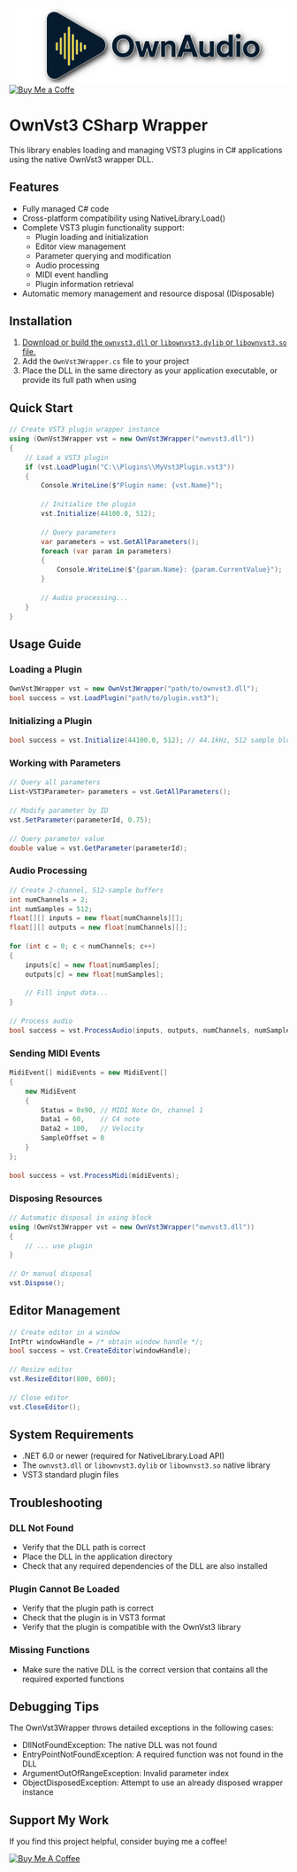 <div align="center">
  <img src="Ownaudiologo.png" alt="Logó" width="600"/>
</div>

<a href="https://www.buymeacoffee.com/ModernMube">
  <img src="https://img.shields.io/badge/Support-Buy%20Me%20A%20Coffe-orange" alt="Buy Me a Coffe">
</a>

# OwnVst3 CSharp Wrapper

This library enables loading and managing VST3 plugins in C# applications using the native OwnVst3 wrapper DLL.

## Features

- Fully managed C# code
- Cross-platform compatibility using NativeLibrary.Load()
- Complete VST3 plugin functionality support:
  - Plugin loading and initialization
  - Editor view management
  - Parameter querying and modification
  - Audio processing
  - MIDI event handling
  - Plugin information retrieval
- Automatic memory management and resource disposal (IDisposable)

## Installation

1. [Download or build the `ownvst3.dll` or `libownvst3.dylib` or `libownvst3.so` file.](https://github.com/ModernMube/OwnVST3/releases)
2. Add the `OwnVst3Wrapper.cs` file to your project
3. Place the DLL in the same directory as your application executable, or provide its full path when using

## Quick Start

```csharp
// Create VST3 plugin wrapper instance
using (OwnVst3Wrapper vst = new OwnVst3Wrapper("ownvst3.dll"))
{
    // Load a VST3 plugin 
    if (vst.LoadPlugin("C:\\Plugins\\MyVst3Plugin.vst3"))
    {
        Console.WriteLine($"Plugin name: {vst.Name}");
        
        // Initialize the plugin
        vst.Initialize(44100.0, 512);
        
        // Query parameters
        var parameters = vst.GetAllParameters();
        foreach (var param in parameters)
        {
            Console.WriteLine($"{param.Name}: {param.CurrentValue}");
        }
        
        // Audio processing...
    }
}
```

## Usage Guide

### Loading a Plugin

```csharp
OwnVst3Wrapper vst = new OwnVst3Wrapper("path/to/ownvst3.dll");
bool success = vst.LoadPlugin("path/to/plugin.vst3");
```

### Initializing a Plugin

```csharp
bool success = vst.Initialize(44100.0, 512); // 44.1kHz, 512 sample block size
```

### Working with Parameters

```csharp
// Query all parameters
List<VST3Parameter> parameters = vst.GetAllParameters();

// Modify parameter by ID
vst.SetParameter(parameterId, 0.75);

// Query parameter value
double value = vst.GetParameter(parameterId);
```

### Audio Processing

```csharp
// Create 2-channel, 512-sample buffers
int numChannels = 2;
int numSamples = 512;
float[][] inputs = new float[numChannels][];
float[][] outputs = new float[numChannels][];

for (int c = 0; c < numChannels; c++)
{
    inputs[c] = new float[numSamples];
    outputs[c] = new float[numSamples];
    
    // Fill input data...
}

// Process audio
bool success = vst.ProcessAudio(inputs, outputs, numChannels, numSamples);
```

### Sending MIDI Events

```csharp
MidiEvent[] midiEvents = new MidiEvent[]
{
    new MidiEvent 
    { 
        Status = 0x90, // MIDI Note On, channel 1 
        Data1 = 60,    // C4 note
        Data2 = 100,   // Velocity
        SampleOffset = 0 
    }
};

bool success = vst.ProcessMidi(midiEvents);
```

### Disposing Resources

```csharp
// Automatic disposal in using block
using (OwnVst3Wrapper vst = new OwnVst3Wrapper("ownvst3.dll"))
{
    // ... use plugin
}

// Or manual disposal
vst.Dispose();
```

## Editor Management

```csharp
// Create editor in a window
IntPtr windowHandle = /* obtain window handle */;
bool success = vst.CreateEditor(windowHandle);

// Resize editor
vst.ResizeEditor(800, 600);

// Close editor
vst.CloseEditor();
```

## System Requirements

- .NET 6.0 or newer (required for NativeLibrary.Load API)
- The `ownvst3.dll` or `libownvst3.dylib` or `libownvst3.so` native library
- VST3 standard plugin files

## Troubleshooting

### DLL Not Found
- Verify that the DLL path is correct
- Place the DLL in the application directory
- Check that any required dependencies of the DLL are also installed

### Plugin Cannot Be Loaded
- Verify that the plugin path is correct
- Check that the plugin is in VST3 format
- Verify that the plugin is compatible with the OwnVst3 library

### Missing Functions
- Make sure the native DLL is the correct version that contains all the required exported functions

## Debugging Tips

The OwnVst3Wrapper throws detailed exceptions in the following cases:
- DllNotFoundException: The native DLL was not found
- EntryPointNotFoundException: A required function was not found in the DLL
- ArgumentOutOfRangeException: Invalid parameter index
- ObjectDisposedException: Attempt to use an already disposed wrapper instance

## Support My Work

If you find this project helpful, consider buying me a coffee!

<a href="https://www.buymeacoffee.com/ModernMube" 
    target="_blank"><img src="https://cdn.buymeacoffee.com/buttons/v2/arial-yellow.png" 
    alt="Buy Me A Coffee" 
    style="height: 60px !important;width: 217px !important;" >
 </a>
